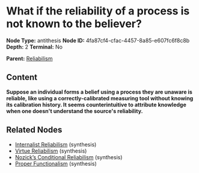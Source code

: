 # What if the reliability of a process is not known to the believer?

**Node Type:** antithesis
**Node ID:** 4fa87cf4-cfac-4457-8a85-e607fc6f8c8b
**Depth:** 2
**Terminal:** No

**Parent:** [Reliabilism](reliabilism.md)

## Content

**Suppose an individual forms a belief using a process they are unaware is reliable, like using a correctly-calibrated measuring tool without knowing its calibration history. It seems counterintuitive to attribute knowledge when one doesn't understand the source's reliability.**

## Related Nodes

- [Internalist Reliabilism](internalist-reliabilism.md) (synthesis)
- [Virtue Reliabilism](virtue-reliabilism.md) (synthesis)
- [Nozick’s Conditional Reliabilism](nozicks-conditional-reliabilism.md) (synthesis)
- [Proper Functionalism](proper-functionalism.md) (synthesis)
